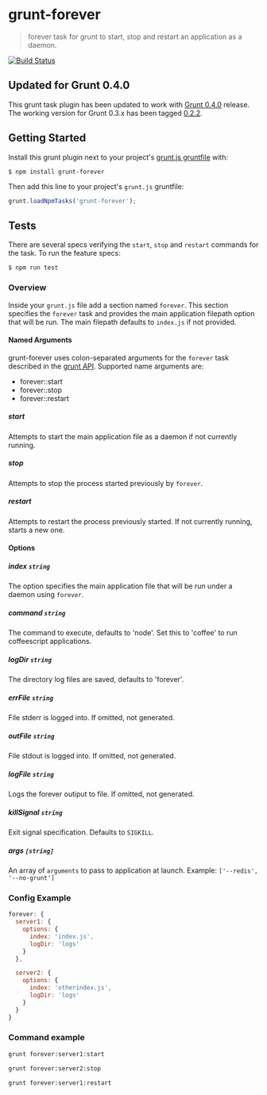 grunt-forever
=============

> forever task for grunt to start, stop and restart an application as a daemon.

[![Build Status](https://travis-ci.org/bustardcelly/grunt-forever.png?branch=master)](https://travis-ci.org/bustardcelly/grunt-forever)

## Updated for Grunt 0.4.0
This grunt task plugin has been updated to work with [Grunt 0.4.0](https://github.com/gruntjs/grunt/wiki/Getting-started) release. The working version for Grunt 0.3.x has been tagged [0.2.2](https://github.com/bustardcelly/grunt-forever/tree/0.2.2).

## Getting Started
Install this grunt plugin next to your project's [grunt.js gruntfile](https://github.com/gruntjs/grunt/blob/master/docs/getting_started.md) with:

```
$ npm install grunt-forever
```

Then add this line to your project's `grunt.js` gruntfile:

```javascript
grunt.loadNpmTasks('grunt-forever');
```

## Tests
There are several specs verifying the `start`, `stop` and `restart` commands for the task. To run the feature specs:

```
$ npm run test
```

### Overview

Inside your `grunt.js` file add a section named `forever`. This section specifies the `forever` task and provides the main application filepath option that will be run. The main filepath defaults to `index.js` if not provided.

#### Named Arguments
grunt-forever uses colon-separated arguments for the `forever` task described in the [grunt API](https://github.com/gruntjs/grunt/wiki/grunt.task#wiki-grunt-task-registerTask). Supported name arguments are:

* forever:<target>:start
* forever:<target>:stop
* forever:<target>:restart

##### start

Attempts to start the main application file as a daemon if not currently running.

##### stop

Attempts to stop the process started previously by `forever`.

##### restart

Attempts to restart the process previously started. If not currently running, starts a new one.

#### Options

##### index ```string```

The option specifies the main application file that will be run under a daemon using `forever`.

##### command ```string```

The command to execute, defaults to 'node'. Set this to 'coffee' to run
coffeescript applications.

##### logDir ```string```

The directory log files are saved, defaults to 'forever'.

##### errFile ```string```

File stderr is logged into. If omitted, not generated.

##### outFile ```string```

File stdout is logged into. If omitted, not generated.

##### logFile ```string```

Logs the forever outiput to file. If omitted, not generated.

##### killSignal ```string```

Exit signal specification. Defaults to `SIGKILL`.

##### args ```[string]```

An array of `arguments` to pass to application at launch. Example: ```['--redis', '--no-grunt']```

### Config Example
```javascript
forever: {
  server1: {
    options: {
      index: 'index.js',
      logDir: 'logs'
    }
  },

  server2: {
    options: {
      index: 'otherindex.js',
      logDir: 'logs'
    }
  }
}
```

### Command example
```bash
grunt forever:server1:start
```

```bash
grunt forever:server2:stop
```

```bash
grunt forever:server1:restart
```
